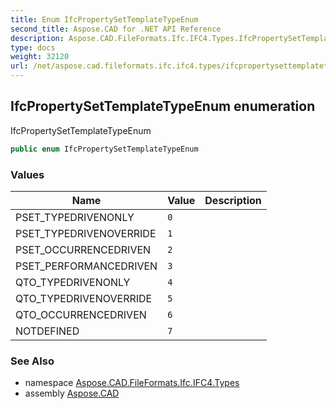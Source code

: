 ```yaml
---
title: Enum IfcPropertySetTemplateTypeEnum
second_title: Aspose.CAD for .NET API Reference
description: Aspose.CAD.FileFormats.Ifc.IFC4.Types.IfcPropertySetTemplateTypeEnum enum. IfcPropertySetTemplateTypeEnum
type: docs
weight: 32120
url: /net/aspose.cad.fileformats.ifc.ifc4.types/ifcpropertysettemplatetypeenum/
---
```

## IfcPropertySetTemplateTypeEnum enumeration

IfcPropertySetTemplateTypeEnum

```csharp
public enum IfcPropertySetTemplateTypeEnum
```

### Values

| Name | Value | Description |
| --- | --- | --- |
| PSET_TYPEDRIVENONLY | `0` |  |
| PSET_TYPEDRIVENOVERRIDE | `1` |  |
| PSET_OCCURRENCEDRIVEN | `2` |  |
| PSET_PERFORMANCEDRIVEN | `3` |  |
| QTO_TYPEDRIVENONLY | `4` |  |
| QTO_TYPEDRIVENOVERRIDE | `5` |  |
| QTO_OCCURRENCEDRIVEN | `6` |  |
| NOTDEFINED | `7` |  |

### See Also

* namespace [Aspose.CAD.FileFormats.Ifc.IFC4.Types](../../aspose.cad.fileformats.ifc.ifc4.types/)
* assembly [Aspose.CAD](../../)



